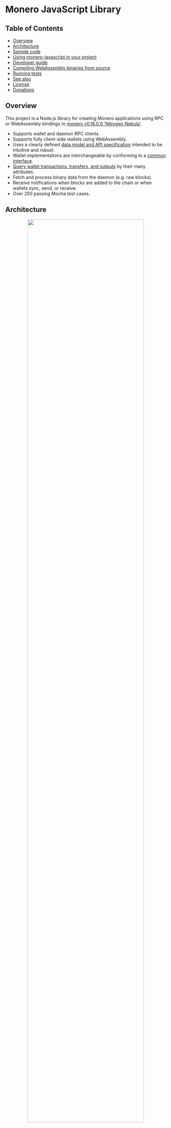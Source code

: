 # Monero JavaScript Library

## Table of Contents

* [Overview](#overview)
* [Architecture](#architecture)
* [Sample code](#sample-code)
* [Using monero-javascript in your project](#using-monero-javascript-in-your-project)
* [Developer guide](#developer-guide)
* [Compiling WebAssembly binaries from source](#compiling-webassembly-binaries-from-source)
* [Running tests](#running-tests)
* [See also](#see-also)
* [License](#license)
* [Donations](#donations)

## Overview

This project is a Node.js library for creating Monero applications using RPC or WebAssembly bindings to [monero v0.16.0.0 'Nitrogen Nebula'](https://github.com/monero-project/monero/tree/v0.16.0.0).

* Supports wallet and daemon RPC clients.
* Supports fully client-side wallets using WebAssembly.
* Uses a clearly defined [data model and API specification](https://moneroecosystem.org/monero-java/monero-spec.pdf) intended to be intuitive and robust.
* Wallet implementations are interchangeable by conforming to a [common interface](https://moneroecosystem.org/monero-javascript/MoneroWallet.html).
* [Query wallet transactions, transfers, and outputs](docs/developer_guide/query_data_model.md) by their many attributes.
* Fetch and process binary data from the daemon (e.g. raw blocks).
* Receive notifications when blocks are added to the chain or when wallets sync, send, or receive.
* Over 250 passing Mocha test cases.

## Architecture

<p align="center">
	<img width="85%" height="auto" src="docs/img/architecture.png"/><br>
	<i>Build Node.js or browser applications using RPC or WebAssembly bindings to [monero-project/monero](https://github.com/monero-project/monero).  Wallet implementations are interchangeable by conforming to a common interface, <a href="https://moneroecosystem.org/monero-javascript/MoneroWallet.html">MoneroWallet.js</a>.</i>
</p>

## Sample Code

This code introduces the API used in monero-javascript.  See the [JSDocs](https://moneroecosystem.org/monero-javascript/MoneroWallet.html) or [API specification](https://moneroecosystem.org/monero-java/monero-spec.pdf) for more detail.

```js
// import library
require("monero-javascript");

// connect to a daemon
let daemon = new MoneroDaemonRpc("http://localhost:38081", "superuser", "abctesting123"); 
let height = await daemon.getHeight();            // 1523651
let feeEstimate = await daemon.getFeeEstimate();  // 1014313512
let txsInPool = await daemon.getTxPool();         // get transactions in the pool

// open wallet on monero-wallet-rpc
let walletRpc = new MoneroWalletRpc("http://localhost:38083", "rpc_user", "abc123");
await walletRpc.openWallet("sample_wallet_rpc", "supersecretpassword123");
let primaryAddress = await walletRpc.getPrimaryAddress(); // 555zgduFhmKd2o8rPUz...
let balance = await walletRpc.getBalance();               // 533648366742
let txs = await walletRpc.getTxs();                       // get transactions containing transfers to/from the wallet

// create wallet from mnemonic phrase using WebAssembly bindings to Monero Core
let walletWasm = await MoneroWalletWasm.createWallet({
  path: "sample_wallet_wasm",
  password: "supersecretpassword123",
  networkType: "stagenet",
  serverUri: "http://localhost:38081",
  serverUsername: "superuser",
  serverPassword: "abctesting123",
  mnemonic: "hefty value scenic...",
  restoreHeight: 573936,
});

// synchronize with progress notifications
await walletWasm.sync(new class extends MoneroWalletListener {
  onSyncProgress(height, startHeight, endHeight, percentDone, message) {
    // feed a progress bar?
  }
});

// synchronize in the background
await walletWasm.startSyncing();

// listen for incoming transfers
let fundsReceived = false;
await walletWasm.addListener(new class extends MoneroWalletListener {
  onOutputReceived(output) {
    let amount = output.getAmount();
    let txHash = output.getTx().getHash();
    fundsReceived = true;
  }
});

// send funds from RPC wallet to WebAssembly wallet
let createdTx = await walletRpc.createTx({
  accountIndex: 0,
  address: await walletWasm.getAddress(1, 0),
  amount: new BigInteger("50000"), // amount to transfer in atomic units
  relay: false // create transaction and relay to the network if true
});
let fee = createdTx.getFee(); // "Are you sure you want to send... ?"
await walletRpc.relayTx(createdTx); // relay the transaction

// recipient receives unconfirmed funds within 10 seconds
await new Promise(function(resolve) { setTimeout(resolve, 10000); });
assert(fundsReceived);

// save and close WebAssembly wallet
await walletWasm.close(true);
```

## Using monero-javascript in your project

1. `cd your_project` or `mkdir your_project && cd your_project && npm init`
2. `npm install monero-javascript`
3. Add `require("monero-javascript")` to your application code.

If using RPC servers:
1. Download and install [Monero CLI](https://web.getmonero.org/downloads/).
2. Start monero-daemon-rpc, e.g.: `./monerod --stagenet` (or use a remote daemon).
3. Start monero-wallet-rpc, e.g.: `./monero-wallet-rpc --daemon-address http://localhost:38081 --stagenet --rpc-bind-port 38083 --rpc-login rpc_user:abc123 --wallet-dir ./`

## Developer guide

(work in progress)

* [Installing prerequisites](docs/developer_guide/installing_prerequisite_software.md)
* [Getting started part 1: build a Node.js application](docs/developer_guide/getting_started.md)
* [Getting started part 2: build a web application](docs/developer_guide/web_app_guide.md)
* [Creating wallets](docs/developer_guide/creating_wallets.md)
* [The data model: blocks, transactions, transfers, and outputs](docs/developer_guide/data_model.md)
* [Getting transactions, transfers, and outputs](docs/developer_guide/query_data_model.md)
* [Sending funds](docs/developer_guide/sending_funds.md)
* [Multisig wallets](docs/developer_guide/multisig_wallets.md)
* [View-only and offline wallets](docs/developer_guide/view_only_offline.md)
* [HTTPS and self-signed certificates](./docs/developer_guide/https_and_self_signed_certificates.md)

## Compiling WebAssembly binaries from source

This project uses WebAssembly to package and execute Monero's source code for use in a browser or other WebAssembly-supported environments.

Compiled WebAssembly binaries are committed to ./dist for convenience, but these files can be built independently from source code:

1. Install and activate emscripten
	1. Clone emscripten repository: `git clone https://github.com/emscripten-core/emsdk.git`
	2. `cd emsdk`
	3. `git pull && ./emsdk install latest-upstream && ./emsdk activate latest-upstream && source ./emsdk_env.sh`
	4. `export EMSCRIPTEN=/absolute/path/to/emsdk/upstream/emscripten` (change for your system)
2. Clone monero-javascript repository: `git clone https://github.com/monero-ecosystem/monero-javascript.git`
3. `cd monero-javascript`
4. `./bin/build_all.sh`

## Running tests

1. Clone monero-javascript repository: `git clone https://github.com/monero-ecosystem/monero-javascript.git`
2. `cd monero-javascript`
3. Start RPC servers:
	1. Download and install [Monero CLI](https://web.getmonero.org/downloads/).
	2. Start monero-daemon-rpc, e.g.: `./monerod --stagenet` (or use a remote daemon).
	3. Start monero-wallet-rpc, e.g.: `./monero-wallet-rpc --daemon-address http://localhost:38081 --stagenet --rpc-bind-port 38083 --rpc-login rpc_user:abc123 --wallet-dir ./`
4. Configure the appropriate RPC endpoints and authentication by modifying `WALLET_RPC_CONFIG` and `DAEMON_RPC_CONFIG` in [TestUtils.js](src/test/utils/TestUtils.js).

### Running tests in Node.js

* Run all tests: `npm test`
* Run tests by their description: `node_modules/mocha/bin/mocha src/test/TestAll --grep "Can get transactions" --timeout 2000000`

### Running tests in the browser

1. `./bin/build_browser_tests.sh`
2. Access http://localhost:9100/tests.html in a browser

## See Also

* [monero-java](https://github.com/monero-ecosystem/monero-java)
* [monero-cpp-library](https://github.com/woodser/monero-cpp-library)
* [xmr-sample-app](https://github.com/woodser/xmr-sample-app/) - sample web app template (under development)
* [monerostresstester.com](https://github.com/woodser/monerostresstester.com) - repeatedly sends txs to self to stress test the network (under development)
* [monerowebwallet.com](https://github.com/woodser/monerowebwallet.com) - open-source, client-side web wallet (under development)

## License

This project is licensed under MIT.

## Donations

If this library brings you value, please consider donating.

<p align="center">
	<img src="donate.png" width="115" height="115"/><br>
	<code>46FR1GKVqFNQnDiFkH7AuzbUBrGQwz2VdaXTDD4jcjRE8YkkoTYTmZ2Vohsz9gLSqkj5EM6ai9Q7sBoX4FPPYJdGKQQXPVz</code>
</p>
